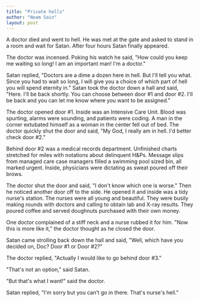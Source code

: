```yaml
---
title: "Private hells"
author: "Noam Sain"
layout: post
---
```


A doctor died and went to hell. He was met at the gate and asked to stand in a room and wait for Satan. After four hours Satan finally appeared.

The doctor was incensed. Poking his watch he said, "How could you keep me waiting so long! I am an important man! I'm a doctor."

Satan replied, "Doctors are a dime a dozen here in hell. But I'll tell you what. Since you had to wait so long, I will give you a choice of which part of hell you will spend eternity in." Satan took the doctor down a hall and said, "Here. I'll be back shortly. You can choose between door #1 and door #2. I'll be back and you can let me know where you want to be assigned."

The doctor opened door #1. Inside was an Intensive Care Unit. Blood was spurting, alarms were sounding, and patients were coding. A man in the corner extubated himself as a woman in the center fell out of bed. The doctor quickly shut the door and said, "My God, I really am in hell. I'd better check door #2."

Behind door #2 was a medical records department. Unfinished charts stretched for miles with notations about delinquent H&amp;Ps. Message slips from managed care case managers filled a swimming pool sized bin, all marked urgent. Inside, physicians were dictating as sweat poured off their brows.

The doctor shut the door and said, "I don't know which one is worse." Then he noticed another door off to the side. He opened it and inside was a tidy nurse's station. The nurses were all young and beautiful. They were busily making rounds with doctors and calling to obtain lab and X-ray results. They poured coffee and served doughnuts purchased with their own money.

One doctor complained of a stiff neck and a nurse rubbed it for him. "Now this is more like it," the doctor thought as he closed the door.

Satan came strolling back down the hall and said, "Well, which have you decided on, Doc? Door #1 or Door #2?"

The doctor replied, "Actually I would like to go behind door #3."

"That's not an option," said Satan.

"But that's what I want!" said the doctor.

Satan replied, "I'm sorry but you can't go in there. That's nurse's hell."
